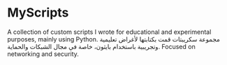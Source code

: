 # MyScripts
A collection of custom scripts I wrote for educational and experimental purposes, mainly using Python.  مجموعة سكريبتات قمت بكتابتها لأغراض تعليمية وتجريبية باستخدام بايثون، خاصة في مجال الشبكات والحماية.  Focused on networking and security.  
